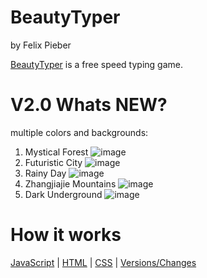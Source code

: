# BeautyTyper
by Felix Pieber



[BeautyTyper](https://felixpieber.github.io/web/projects/Beauty-Typer/index.html) is a free speed typing game.

# V2.0 Whats NEW?
multiple colors and backgrounds:
1. Mystical Forest
![image](https://wallpaperaccess.com/full/2471303.gif)
2. Futuristic City
![image](https://wallpaperaccess.com/full/2825787.gif)
3. Rainy Day
![image](https://wallpaperaccess.com/full/2825711.gif)
4. Zhangjiajie Mountains
![image](https://wallpaperaccess.com/full/2825724.gif)
5. Dark Underground
![image](https://wallpaperaccess.com/full/2825801.gif)


# How it works
[JavaScript](https://github.com/felixpieber/Beauty-Typer/blob/main/js/main.js) | [HTML](https://github.com/felixpieber/Beauty-Typer/blob/main/index.html) | [CSS](https://github.com/felixpieber/Beauty-Typer/blob/main/css/style.css) | [Versions/Changes](https://github.com/felixpieber/Beauty-Typer/commits/main)